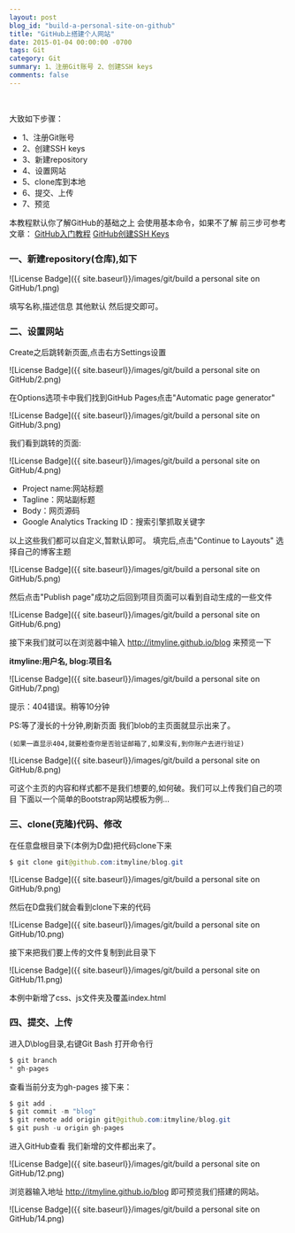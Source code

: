 ```yaml
---
layout: post
blog_id: "build-a-personal-site-on-github"
title: "GitHub上搭建个人网站"
date: 2015-01-04 00:00:00 -0700
tags: Git
category: Git
summary: 1、注册Git账号 2、创建SSH keys
comments: false
---
```

<br>

大致如下步骤：

+ 1、注册Git账号
+ 2、创建SSH keys
+ 3、新建repository
+ 4、设置网站
+ 5、clone库到本地
+ 6、提交、上传
+ 7、预览

本教程默认你了解GitHub的基础之上 会使用基本命令，如果不了解 前三步可参考文章：
[GitHub入门教程](http://blog.itmyhome.com/2015/01/git-tutorial)    [GitHub创建SSH Keys](http://blog.itmyhome.com/2015/01/github-create-SSH-Keys)

### 一、新建repository(仓库),如下

![License Badge]({{ site.baseurl}}/images/git/build a personal site on GitHub/1.png)

填写名称,描述信息 其他默认 然后提交即可。

### 二、设置网站

Create之后跳转新页面,点击右方Settings设置

![License Badge]({{ site.baseurl}}/images/git/build a personal site on GitHub/2.png)

在Options选项卡中我们找到GitHub Pages点击"Automatic page generator"

![License Badge]({{ site.baseurl}}/images/git/build a personal site on GitHub/3.png)

我们看到跳转的页面:

![License Badge]({{ site.baseurl}}/images/git/build a personal site on GitHub/4.png)

+ Project name:网站标题
+ Tagline：网站副标题
+ Body：网页源码
+ Google Analytics Tracking ID：搜索引擎抓取关键字

以上这些我们都可以自定义,暂默认即可。
填完后,点击"Continue to Layouts" 选择自己的博客主题

![License Badge]({{ site.baseurl}}/images/git/build a personal site on GitHub/5.png)

然后点击"Publish page"成功之后回到项目页面可以看到自动生成的一些文件

![License Badge]({{ site.baseurl}}/images/git/build a personal site on GitHub/6.png)

接下来我们就可以在浏览器中输入 <a href="http://itmyline.github.io/blog">http://itmyline.github.io/blog</a> 来预览一下

**itmyline:用户名, blog:项目名**

![License Badge]({{ site.baseurl}}/images/git/build a personal site on GitHub/7.png)

提示：404错误。稍等10分钟

PS:等了漫长的十分钟,刷新页面 我们blob的主页面就显示出来了。

`(如果一直显示404,就要检查你是否验证邮箱了,如果没有,到你账户去进行验证)`

![License Badge]({{ site.baseurl}}/images/git/build a personal site on GitHub/8.png)

可这个主页的内容和样式都不是我们想要的,如何破。我们可以上传我们自己的项目
下面以一个简单的Bootstrap网站模板为例...

### 三、clone(克隆)代码、修改

在任意盘根目录下(本例为D盘)把代码clone下来

```java
$ git clone git@github.com:itmyline/blog.git  
```

![License Badge]({{ site.baseurl}}/images/git/build a personal site on GitHub/9.png)

然后在D盘我们就会看到clone下来的代码

![License Badge]({{ site.baseurl}}/images/git/build a personal site on GitHub/10.png)

接下来把我们要上传的文件复制到此目录下

![License Badge]({{ site.baseurl}}/images/git/build a personal site on GitHub/11.png)

本例中新增了css、js文件夹及覆盖index.html

### 四、提交、上传

进入D\blog目录,右键Git Bash 打开命令行

```java
$ git branch  
* gh-pages  
```

查看当前分支为gh-pages
接下来：

```java
$ git add .  
$ git commit -m "blog"  
$ git remote add origin git@github.com:itmyline/blog.git  
$ git push -u origin gh-pages 
```

进入GitHub查看 我们新增的文件都出来了。

![License Badge]({{ site.baseurl}}/images/git/build a personal site on GitHub/12.png)

浏览器输入地址 <a href="http://itmyline.github.io/blog">http://itmyline.github.io/blog</a> 即可预览我们搭建的网站。

![License Badge]({{ site.baseurl}}/images/git/build a personal site on GitHub/14.png)